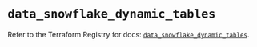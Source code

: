 # `data_snowflake_dynamic_tables`

Refer to the Terraform Registry for docs: [`data_snowflake_dynamic_tables`](https://registry.terraform.io/providers/snowflake-labs/snowflake/0.87.2/docs/data-sources/dynamic_tables).
